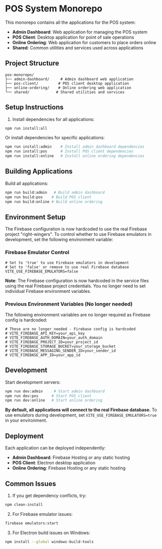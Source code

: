 # POS System Monorepo

This monorepo contains all the applications for the POS system:

- **Admin Dashboard**: Web application for managing the POS system
- **POS Client**: Desktop application for point of sale operations
- **Online Ordering**: Web application for customers to place orders online
- **Shared**: Common utilities and services used across applications

## Project Structure

```
pos-monorepo/
├── admin-dashboard/     # Admin dashboard web application
├── pos-client/         # POS client desktop application
├── online-ordering/    # Online ordering web application
└── shared/            # Shared utilities and services
```

## Setup Instructions

1. Install dependencies for all applications:
```bash
npm run install:all
```

Or install dependencies for specific applications:
```bash
npm run install:admin    # Install admin dashboard dependencies
npm run install:pos      # Install POS client dependencies
npm run install:online   # Install online ordering dependencies
```

## Building Applications

Build all applications:

```bash
npm run build:admin   # Build admin dashboard
npm run build:pos    # Build POS client
npm run build:online # Build online ordering
```

## Environment Setup

The Firebase configuration is now hardcoded to use the real Firebase project "right-wingers". 
To control whether to use Firebase emulators in development, set the following environment variable:

### Firebase Emulator Control
```env
# Set to 'true' to use Firebase emulators in development
# Set to 'false' or remove to use real Firebase database
VITE_USE_FIREBASE_EMULATORS=false
```

**Note**: The Firebase configuration is now hardcoded in the service files using the real Firebase project credentials. 
You no longer need to set individual Firebase environment variables.

### Previous Environment Variables (No longer needed)
The following environment variables are no longer required as Firebase config is hardcoded:

```env
# These are no longer needed - Firebase config is hardcoded
# VITE_FIREBASE_API_KEY=your_api_key
# VITE_FIREBASE_AUTH_DOMAIN=your_auth_domain
# VITE_FIREBASE_PROJECT_ID=your_project_id
# VITE_FIREBASE_STORAGE_BUCKET=your_storage_bucket
# VITE_FIREBASE_MESSAGING_SENDER_ID=your_sender_id
# VITE_FIREBASE_APP_ID=your_app_id
```

## Development

Start development servers:

```bash
npm run dev:admin     # Start admin dashboard
npm run dev:pos      # Start POS client
npm run dev:online   # Start online ordering
```

**By default, all applications will connect to the real Firebase database.**
To use emulators during development, set `VITE_USE_FIREBASE_EMULATORS=true` in your environment.

## Deployment

Each application can be deployed independently:

- **Admin Dashboard**: Firebase Hosting or any static hosting
- **POS Client**: Electron desktop application
- **Online Ordering**: Firebase Hosting or any static hosting

## Common Issues

1. If you get dependency conflicts, try:
```bash
npm clean-install
```

2. For Firebase emulator issues:
```bash
firebase emulators:start
```

3. For Electron build issues on Windows:
```bash
npm install --global windows-build-tools
``` 
